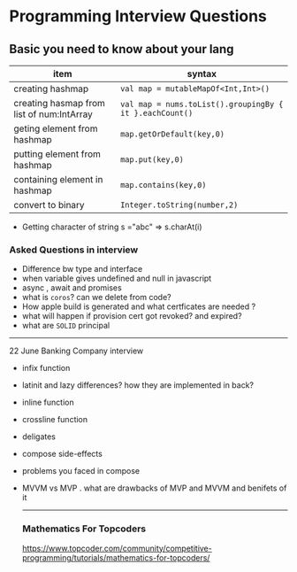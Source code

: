 # Programming Interview Questions

## Basic you need to know about your lang

| item | syntax|
|--|--|
| creating hashmap |`val map = mutableMapOf<Int,Int>()`|
| creating hasmap from list of num:IntArray| `val map = nums.toList().groupingBy { it }.eachCount()`|
| geting element from hashmap| `map.getOrDefault(key,0)`|
| putting element from hashmap| `map.put(key,0)`|
| containing element in hashmap| `map.contains(key,0)`|
|convert to binary | `Integer.toString(number,2)`|




- Getting character of string s ="abc" => s.charAt(i) 


### Asked Questions in interview 

- Difference bw type and interface
- when variable gives undefined and null in javascript
- async , await and promises 
- what is `coros`? can we delete from code? 
- How apple build is generated and what certficates are needed ?
- what will happen if provision cert got revoked? and expired?
- what are `SOLID` principal


------

22 June Banking Company interview

- infix function
- latinit and lazy differences? how they are implemented in back?
- inline function
- crossline function
- deligates
- compose side-effects
- problems you faced in compose
- MVVM vs MVP . what are drawbacks of MVP and MVVM and benifets of it

  ---
  ### Mathematics For Topcoders
  https://www.topcoder.com/community/competitive-programming/tutorials/mathematics-for-topcoders/
